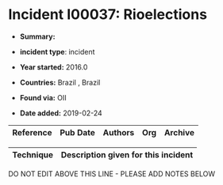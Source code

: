 # Incident I00037: Rioelections

* **Summary:** 

* **incident type**: incident

* **Year started:** 2016.0

* **Countries:** Brazil , Brazil

* **Found via:** OII

* **Date added:** 2019-02-24


| Reference | Pub Date | Authors | Org | Archive |
| --------- | -------- | ------- | --- | ------- |

 

| Technique | Description given for this incident |
| --------- | ------------------------- |


DO NOT EDIT ABOVE THIS LINE - PLEASE ADD NOTES BELOW